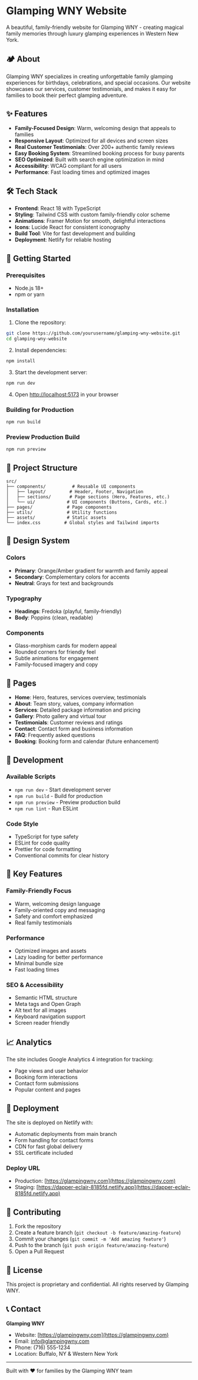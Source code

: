 # Glamping WNY Website

A beautiful, family-friendly website for Glamping WNY - creating magical family memories through luxury glamping experiences in Western New York.

## 🏕️ About

Glamping WNY specializes in creating unforgettable family glamping experiences for birthdays, celebrations, and special occasions. Our website showcases our services, customer testimonials, and makes it easy for families to book their perfect glamping adventure.

## ✨ Features

- **Family-Focused Design**: Warm, welcoming design that appeals to families
- **Responsive Layout**: Optimized for all devices and screen sizes
- **Real Customer Testimonials**: Over 200+ authentic family reviews
- **Easy Booking System**: Streamlined booking process for busy parents
- **SEO Optimized**: Built with search engine optimization in mind
- **Accessibility**: WCAG compliant for all users
- **Performance**: Fast loading times and optimized images

## 🛠️ Tech Stack

- **Frontend**: React 18 with TypeScript
- **Styling**: Tailwind CSS with custom family-friendly color scheme
- **Animations**: Framer Motion for smooth, delightful interactions
- **Icons**: Lucide React for consistent iconography
- **Build Tool**: Vite for fast development and building
- **Deployment**: Netlify for reliable hosting

## 🚀 Getting Started

### Prerequisites

- Node.js 18+ 
- npm or yarn

### Installation

1. Clone the repository:
```bash
git clone https://github.com/yourusername/glamping-wny-website.git
cd glamping-wny-website
```

2. Install dependencies:
```bash
npm install
```

3. Start the development server:
```bash
npm run dev
```

4. Open [http://localhost:5173](http://localhost:5173) in your browser

### Building for Production

```bash
npm run build
```

### Preview Production Build

```bash
npm run preview
```

## 📁 Project Structure

```
src/
├── components/          # Reusable UI components
│   ├── layout/         # Header, Footer, Navigation
│   ├── sections/       # Page sections (Hero, Features, etc.)
│   └── ui/            # UI components (Buttons, Cards, etc.)
├── pages/             # Page components
├── utils/             # Utility functions
├── assets/            # Static assets
└── index.css         # Global styles and Tailwind imports
```

## 🎨 Design System

### Colors
- **Primary**: Orange/Amber gradient for warmth and family appeal
- **Secondary**: Complementary colors for accents
- **Neutral**: Grays for text and backgrounds

### Typography
- **Headings**: Fredoka (playful, family-friendly)
- **Body**: Poppins (clean, readable)

### Components
- Glass-morphism cards for modern appeal
- Rounded corners for friendly feel
- Subtle animations for engagement
- Family-focused imagery and copy

## 📱 Pages

- **Home**: Hero, features, services overview, testimonials
- **About**: Team story, values, company information
- **Services**: Detailed package information and pricing
- **Gallery**: Photo gallery and virtual tour
- **Testimonials**: Customer reviews and ratings
- **Contact**: Contact form and business information
- **FAQ**: Frequently asked questions
- **Booking**: Booking form and calendar (future enhancement)

## 🔧 Development

### Available Scripts

- `npm run dev` - Start development server
- `npm run build` - Build for production
- `npm run preview` - Preview production build
- `npm run lint` - Run ESLint

### Code Style

- TypeScript for type safety
- ESLint for code quality
- Prettier for code formatting
- Conventional commits for clear history

## 🌟 Key Features

### Family-Friendly Focus
- Warm, welcoming design language
- Family-oriented copy and messaging
- Safety and comfort emphasized
- Real family testimonials

### Performance
- Optimized images and assets
- Lazy loading for better performance
- Minimal bundle size
- Fast loading times

### SEO & Accessibility
- Semantic HTML structure
- Meta tags and Open Graph
- Alt text for all images
- Keyboard navigation support
- Screen reader friendly

## 📈 Analytics

The site includes Google Analytics 4 integration for tracking:
- Page views and user behavior
- Booking form interactions
- Contact form submissions
- Popular content and pages

## 🚀 Deployment

The site is deployed on Netlify with:
- Automatic deployments from main branch
- Form handling for contact forms
- CDN for fast global delivery
- SSL certificate included

### Deploy URL
- Production: [https://glampingwny.com](https://glampingwny.com)
- Staging: [https://dapper-eclair-8185fd.netlify.app](https://dapper-eclair-8185fd.netlify.app)

## 🤝 Contributing

1. Fork the repository
2. Create a feature branch (`git checkout -b feature/amazing-feature`)
3. Commit your changes (`git commit -m 'Add amazing feature'`)
4. Push to the branch (`git push origin feature/amazing-feature`)
5. Open a Pull Request

## 📄 License

This project is proprietary and confidential. All rights reserved by Glamping WNY.

## 📞 Contact

**Glamping WNY**
- Website: [https://glampingwny.com](https://glampingwny.com)
- Email: info@glampingwny.com
- Phone: (716) 555-1234
- Location: Buffalo, NY & Western New York

---

Built with ❤️ for families by the Glamping WNY team